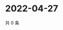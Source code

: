 # 2022-04-27

共 0 条

<!-- BEGIN WEIBO -->
<!-- 最后更新时间 Wed Apr 27 2022 06:13:00 GMT+0800 (China Standard Time) -->

<!-- END WEIBO -->

